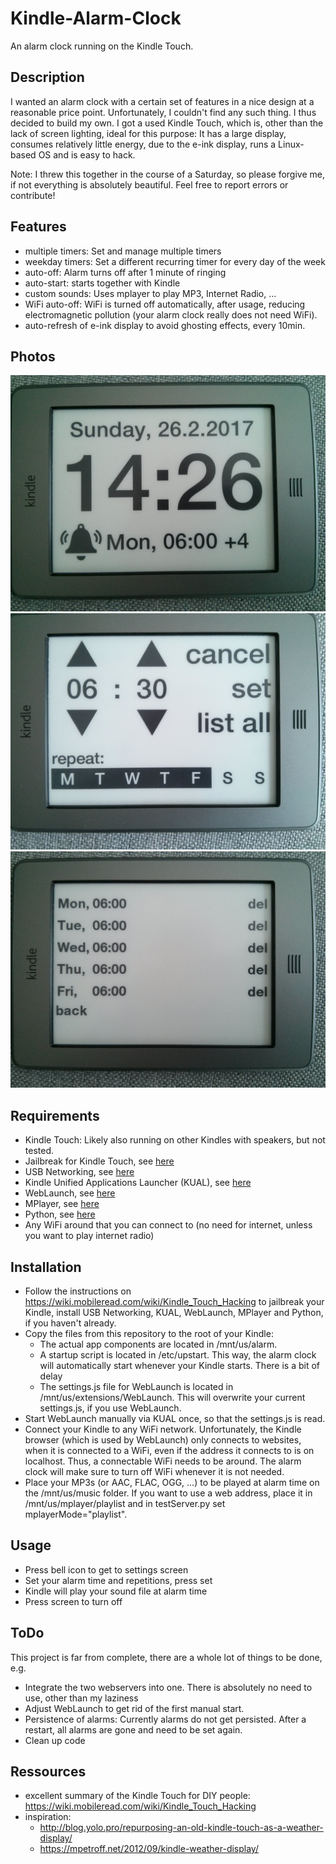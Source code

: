 # Kindle-Alarm-Clock
An alarm clock running on the Kindle Touch.

## Description
I wanted an alarm clock with a certain set of features in a nice design at a reasonable price point. Unfortunately, I couldn't find any such thing. I thus decided to build my own. I got a used Kindle Touch, which is, other than the lack of screen lighting, ideal for this purpose: It has a large display, consumes relatively little energy, due to the e-ink display, runs a Linux-based OS and is easy to hack.

Note: I threw this together in the course of a Saturday, so please forgive me, if not everything is absolutely beautiful. Feel free to report errors or contribute!

## Features
- multiple timers: Set and manage multiple timers
- weekday timers: Set a different recurring timer for every day of the week
- auto-off: Alarm turns off after 1 minute of ringing
- auto-start: starts together with Kindle
- custom sounds: Uses mplayer to play MP3, Internet Radio, ...
- WiFi auto-off: WiFi is turned off automatically, after usage, reducing electromagnetic pollution (your alarm clock really does not need WiFi).
- auto-refresh of e-ink display to avoid ghosting effects, every 10min.

## Photos
![Clock/Home Screen](https://raw.githubusercontent.com/PhilippMundhenk/Kindle-Alarm-Clock/master/photos/clockScreen.jpg "Clock/Home Screen")
![Alarm Settings](https://raw.githubusercontent.com/PhilippMundhenk/Kindle-Alarm-Clock/master/photos/alarmSettings.jpg "Alarm Settings")
![List of Alarms](https://raw.githubusercontent.com/PhilippMundhenk/Kindle-Alarm-Clock/master/photos/ListOfAlarms.jpg "List of Alarms")

## Requirements
- Kindle Touch: Likely also running on other Kindles with speakers, but not tested.
- Jailbreak for Kindle Touch, see [here](https://www.mobileread.com/forums/showthread.php?t=275877)
- USB Networking, see [here](https://www.mobileread.com/forums/showthread.php?t=186645)
- Kindle Unified Applications Launcher (KUAL), see [here](https://www.mobileread.com/forums/showthread.php?t=203326)
- WebLaunch, see [here](https://github.com/PaulFreund/WebLaunch)
- MPlayer, see [here](https://www.mobileread.com/forums/showthread.php?t=119851)
- Python, see [here](https://www.mobileread.com/forums/showthread.php?t=225030)
- Any WiFi around that you can connect to (no need for internet, unless you want to play internet radio)

## Installation
- Follow the instructions on https://wiki.mobileread.com/wiki/Kindle_Touch_Hacking to jailbreak your Kindle, install USB Networking, KUAL, WebLaunch, MPlayer and Python, if you haven't already.
- Copy the files from this repository to the root of your Kindle:
   - The actual app components are located in /mnt/us/alarm.
   - A startup script is located in /etc/upstart. This way, the alarm clock will automatically start whenever your Kindle starts. There is a bit of delay
   - The settings.js file for WebLaunch is located in /mnt/us/extensions/WebLaunch. This will overwrite your current settings.js, if you use WebLaunch.
- Start WebLaunch manually via KUAL once, so that the settings.js is read.
- Connect your Kindle to any WiFi network. Unfortunately, the Kindle browser (which is used by WebLaunch) only connects to websites, when it is connected to a WiFi, even if the address it connects to is on localhost. Thus, a connectable WiFi needs to be around. The alarm clock will make sure to turn off WiFi whenever it is not needed.
- Place your MP3s (or AAC, FLAC, OGG, ...) to be played at alarm time on the /mnt/us/music folder. If you want to use a web address, place it in /mnt/us/mplayer/playlist and in testServer.py set mplayerMode="playlist".

## Usage
- Press bell icon to get to settings screen
- Set your alarm time and repetitions, press set
- Kindle will play your sound file at alarm time
- Press screen to turn off

## ToDo
This project is far from complete, there are a whole lot of things to be done, e.g.
- Integrate the two webservers into one. There is absolutely no need to use, other than my laziness
- Adjust WebLaunch to get rid of the first manual start.
- Persistence of alarms: Currently alarms do not get persisted. After a restart, all alarms are gone and need to be set again.
- Clean up code

## Ressources
- excellent summary of the Kindle Touch for DIY people: https://wiki.mobileread.com/wiki/Kindle_Touch_Hacking
- inspiration: 
   - http://blog.yolo.pro/repurposing-an-old-kindle-touch-as-a-weather-display/
   - https://mpetroff.net/2012/09/kindle-weather-display/

